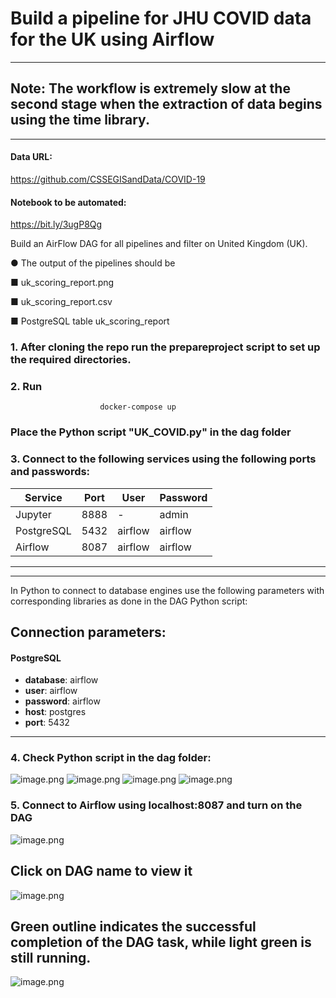 # Build a pipeline for JHU COVID data for the UK using Airflow

--------------------

## **Note**: The workflow is extremely slow at the second stage when the extraction of data begins using the time library.

--------------

#### Data URL:
https://github.com/CSSEGISandData/COVID-19

#### Notebook to be automated:
https://bit.ly/3ugP8Qg

Build an AirFlow DAG for all pipelines and filter on United Kingdom (UK).

● The output of the pipelines should be

■ uk_scoring_report.png

■ uk_scoring_report.csv

■ PostgreSQL table uk_scoring_report

### 1. After cloning the repo run the prepareproject script to set up the required directories.
### 2. Run 
                        docker-compose up

### Place the Python script "UK_COVID.py" in the dag folder

### 3. Connect to the following services using the following ports and passwords:
| Service    |  Port | User  |Password   |   
|------------|---|---|---|
| Jupyter    |8888 |  - | admin  |   
| PostgreSQL | 5432  |  airflow | airflow  |   
| Airflow    |  8087 | airflow  |  airflow |   

-------
-------
In Python to connect to database engines use the following parameters with corresponding libraries as done in the DAG Python script:
## Connection parameters:
#### PostgreSQL
- **database**: airflow
- **user**: airflow
- **password**: airflow
- **host**: postgres
- **port**: 5432
----


### 4. Check Python script in the dag folder:
![image.png](https://github.com/mohammad-awad-ds/Data_Engineering/blob/main/Building_Pipeline_for_COVID_Data_Using_Airflow/ImagesGuide/Snippit%201.PNG)
![image.png](https://github.com/mohammad-awad-ds/Data_Engineering/blob/main/Building_Pipeline_for_COVID_Data_Using_Airflow/ImagesGuide/Snippit%202.PNG)
![image.png](https://github.com/mohammad-awad-ds/Data_Engineering/blob/main/Building_Pipeline_for_COVID_Data_Using_Airflow/ImagesGuide/Snippit%203.PNG)
![image.png](https://github.com/mohammad-awad-ds/Data_Engineering/blob/main/Building_Pipeline_for_COVID_Data_Using_Airflow/ImagesGuide/Snippit%204.PNG)
### 5. Connect to Airflow using localhost:8087 and turn on the DAG
![image.png](https://github.com/mohammad-awad-ds/Data_Engineering/blob/main/Building_Pipeline_for_COVID_Data_Using_Airflow/ImagesGuide/Airflow%20dag%20home.PNG)
## Click on DAG name to view it 
![image.png](https://github.com/mohammad-awad-ds/Data_Engineering/blob/main/Building_Pipeline_for_COVID_Data_Using_Airflow/ImagesGuide/dag%20tree%20view.PNG)
## Green outline indicates the successful completion of the DAG task, while light green is still running.
![image.png](https://github.com/mohammad-awad-ds/Data_Engineering/blob/main/Building_Pipeline_for_COVID_Data_Using_Airflow/ImagesGuide/dag%20graph%20view.PNG)
